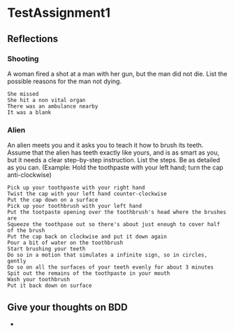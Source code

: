 # TestAssignment1

## Reflections
### Shooting
A woman fired a shot at a man with her gun, but the man did not die. List the possible
reasons for the man not dying.
```
She missed
She hit a non vital organ
There was an ambulance nearby
It was a blank
```

### Alien
An alien meets you and it asks you to teach it how to brush its teeth. Assume that the
alien has teeth exactly like yours, and is as smart as you, but it needs a clear step-by-step
instruction. List the steps. Be as detailed as you can. (Example: Hold the toothpaste with
your left hand; turn the cap anti-clockwise)
```
Pick up your toothpaste with your right hand
Twist the cap with your left hand counter-clockwise
Put the cap down on a surface
Pick up your toothbrush with your left hand
Put the tootpaste opening over the toothbrush's head where the brushes are
Squeeze the toothpase out so there's about just enough to cover half of the brush
Put the cap back on clockwise and put it down again
Pour a bit of water on the toothbrush
Start brushing your teeth
Do so in a motion that simulates a infinite sign, so in circles, gently
Do so on all the surfaces of your teeth evenly for about 3 minutes
Spit out the remains of the toothpaste in your mouth
Wash your toothbrush
Put it back down on surface
```

## Give your thoughts on BDD
- 
